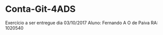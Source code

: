 # Conta-Git-4ADS

Exercício a ser entregue dia 03/10/2017
Aluno: Fernando A O de Paiva
RA: 1020540 
